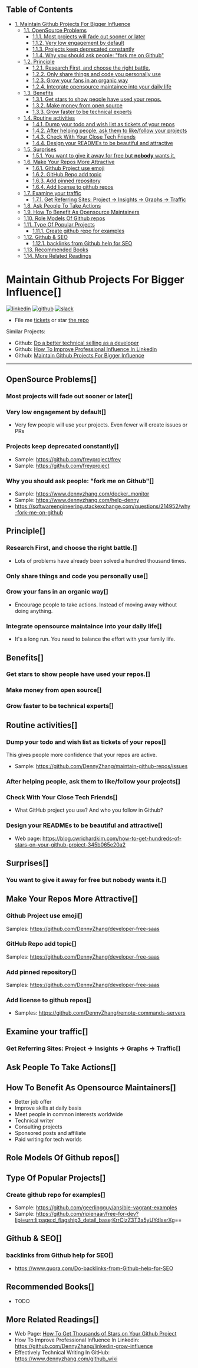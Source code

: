 <div id="table-of-contents">
<h2>Table of Contents</h2>
<div id="text-table-of-contents">
<ul>
<li><a href="#sec-1">1. Maintain Github Projects For Bigger Influence</a>
<ul>
<li><a href="#sec-1-1">1.1. OpenSource Problems</a>
<ul>
<li><a href="#sec-1-1-1">1.1.1. Most projects will fade out sooner or later</a></li>
<li><a href="#sec-1-1-2">1.1.2. Very low engagement by default</a></li>
<li><a href="#sec-1-1-3">1.1.3. Projects keep deprecated constantly</a></li>
<li><a href="#sec-1-1-4">1.1.4. Why you should ask people: "fork me on Github"</a></li>
</ul>
</li>
<li><a href="#sec-1-2">1.2. Principle</a>
<ul>
<li><a href="#sec-1-2-1">1.2.1. Research First, and choose the right battle.</a></li>
<li><a href="#sec-1-2-2">1.2.2. Only share things and code you personally use</a></li>
<li><a href="#sec-1-2-3">1.2.3. Grow your fans in an organic way</a></li>
<li><a href="#sec-1-2-4">1.2.4. Integrate opensource maintaince into your daily life</a></li>
</ul>
</li>
<li><a href="#sec-1-3">1.3. Benefits</a>
<ul>
<li><a href="#sec-1-3-1">1.3.1. Get stars to show people have used your repos.</a></li>
<li><a href="#sec-1-3-2">1.3.2. Make money from open source</a></li>
<li><a href="#sec-1-3-3">1.3.3. Grow faster to be technical experts</a></li>
</ul>
</li>
<li><a href="#sec-1-4">1.4. Routine activities</a>
<ul>
<li><a href="#sec-1-4-1">1.4.1. Dump your todo and wish list as tickets of your repos</a></li>
<li><a href="#sec-1-4-2">1.4.2. After helping people, ask them to like/follow your projects</a></li>
<li><a href="#sec-1-4-3">1.4.3. Check With Your Close Tech Friends</a></li>
<li><a href="#sec-1-4-4">1.4.4. Design your READMEs to be beautiful and attractive</a></li>
</ul>
</li>
<li><a href="#sec-1-5">1.5. Surprises</a>
<ul>
<li><a href="#sec-1-5-1">1.5.1. You want to give it away for free but <b><b>nobody</b></b> wants it.</a></li>
</ul>
</li>
<li><a href="#sec-1-6">1.6. Make Your Repos More Attractive</a>
<ul>
<li><a href="#sec-1-6-1">1.6.1. Github Project use emoji</a></li>
<li><a href="#sec-1-6-2">1.6.2. GitHub Repo add topic</a></li>
<li><a href="#sec-1-6-3">1.6.3. Add pinned repository</a></li>
<li><a href="#sec-1-6-4">1.6.4. Add license to github repos</a></li>
</ul>
</li>
<li><a href="#sec-1-7">1.7. Examine your traffic</a>
<ul>
<li><a href="#sec-1-7-1">1.7.1. Get Referring Sites: Project -&gt; Insights -&gt; Graphs -&gt; Traffic</a></li>
</ul>
</li>
<li><a href="#sec-1-8">1.8. Ask People To Take Actions</a></li>
<li><a href="#sec-1-9">1.9. How To Benefit As Opensource Maintainers</a></li>
<li><a href="#sec-1-10">1.10. Role Models Of Github repos</a></li>
<li><a href="#sec-1-11">1.11. Type Of Popular Projects</a>
<ul>
<li><a href="#sec-1-11-1">1.11.1. Create github repo for examples</a></li>
</ul>
</li>
<li><a href="#sec-1-12">1.12. Github &amp; SEO</a>
<ul>
<li><a href="#sec-1-12-1">1.12.1. backlinks from Github help for SEO</a></li>
</ul>
</li>
<li><a href="#sec-1-13">1.13. Recommended Books</a></li>
<li><a href="#sec-1-14">1.14. More Related Readings</a></li>
</ul>
</li>
</ul>
</div>
</div>


# Maintain Github Projects For Bigger Influence<a id="sec-1" name="sec-1">[]</a>

<a href="https://www.linkedin.com/in/dennyzhang001"><img src="https://www.dennyzhang.com/wp-content/uploads/sns/linkedin.png" alt="linkedin" /></a>
<a href="https://github.com/DennyZhang"><img src="https://www.dennyzhang.com/wp-content/uploads/sns/github.png" alt="github" /></a>
<a href="https://www.dennyzhang.com/slack"><img src="https://www.dennyzhang.com/wp-content/uploads/sns/slack.png" alt="slack" /></a>

-   File me [tickets](<https://github.com/DennyZhang/maintain-github-repos/issues>) or star [the repo](<https://github.com/DennyZhang/maintain-github-repos>)

Similar Projects:  

-   Github: [Do a better technical selling as a developer](https://github.com/DennyZhang/developer-technical-selling)
-   Github: [How To Improve Professional Influence In Linkedin](https://github.com/DennyZhang/linkedin-grow-influence)
-   Github: [Maintain Github Projects For Bigger Influence](https://github.com/DennyZhang/maintain-github-repos)

---

## OpenSource Problems<a id="sec-1-1" name="sec-1-1">[]</a>

### Most projects will fade out sooner or later<a id="sec-1-1-1" name="sec-1-1-1">[]</a>

### Very low engagement by default<a id="sec-1-1-2" name="sec-1-1-2">[]</a>

-   Very few people will use your projects. Even fewer will create issues or PRs

### Projects keep deprecated constantly<a id="sec-1-1-3" name="sec-1-1-3">[]</a>

-   Sample: <https://github.com/freyproject/frey>
-   Sample: <https://github.com/freyproject>

### Why you should ask people: "fork me on Github"<a id="sec-1-1-4" name="sec-1-1-4">[]</a>

-   Sample: <https://www.dennyzhang.com/docker_monitor>
-   Sample: <https://www.dennyzhang.com/help-denny>
-   <https://softwareengineering.stackexchange.com/questions/214952/why-fork-me-on-github>

## Principle<a id="sec-1-2" name="sec-1-2">[]</a>

### Research First, and choose the right battle.<a id="sec-1-2-1" name="sec-1-2-1">[]</a>

-   Lots of problems have already been solved a hundred thousand times.

### Only share things and code you personally use<a id="sec-1-2-2" name="sec-1-2-2">[]</a>

### Grow your fans in an organic way<a id="sec-1-2-3" name="sec-1-2-3">[]</a>

-   Encourage people to take actions. Instead of moving away without doing anything.

### Integrate opensource maintaince into your daily life<a id="sec-1-2-4" name="sec-1-2-4">[]</a>

-   It's a long run. You need to balance the effort with your family life.

## Benefits<a id="sec-1-3" name="sec-1-3">[]</a>

### Get stars to show people have used your repos.<a id="sec-1-3-1" name="sec-1-3-1">[]</a>

### Make money from open source<a id="sec-1-3-2" name="sec-1-3-2">[]</a>

### Grow faster to be technical experts<a id="sec-1-3-3" name="sec-1-3-3">[]</a>

## Routine activities<a id="sec-1-4" name="sec-1-4">[]</a>

### Dump your todo and wish list as tickets of your repos<a id="sec-1-4-1" name="sec-1-4-1">[]</a>

This gives people more confidence that your repos are active.  

-   Sample: <https://github.com/DennyZhang/maintain-github-repos/issues>

### After helping people, ask them to like/follow your projects<a id="sec-1-4-2" name="sec-1-4-2">[]</a>

### Check With Your Close Tech Friends<a id="sec-1-4-3" name="sec-1-4-3">[]</a>

-   What GitHub project you use? And who you follow in Github?

### Design your READMEs to be beautiful and attractive<a id="sec-1-4-4" name="sec-1-4-4">[]</a>

-   Web page: <https://blog.cwrichardkim.com/how-to-get-hundreds-of-stars-on-your-github-project-345b065e20a2>

## Surprises<a id="sec-1-5" name="sec-1-5">[]</a>

### You want to give it away for free but ****nobody**** wants it.<a id="sec-1-5-1" name="sec-1-5-1">[]</a>

## Make Your Repos More Attractive<a id="sec-1-6" name="sec-1-6">[]</a>

### Github Project use emoji<a id="sec-1-6-1" name="sec-1-6-1">[]</a>

Samples: <https://github.com/DennyZhang/developer-free-saas>  

### GitHub Repo add topic<a id="sec-1-6-2" name="sec-1-6-2">[]</a>

Samples: <https://github.com/DennyZhang/developer-free-saas>  

### Add pinned repository<a id="sec-1-6-3" name="sec-1-6-3">[]</a>

Samples: <https://github.com/DennyZhang/developer-free-saas>  

### Add license to github repos<a id="sec-1-6-4" name="sec-1-6-4">[]</a>

-   Samples: <https://github.com/DennyZhang/remote-commands-servers>

## Examine your traffic<a id="sec-1-7" name="sec-1-7">[]</a>

### Get Referring Sites: Project -> Insights -> Graphs -> Traffic<a id="sec-1-7-1" name="sec-1-7-1">[]</a>

## Ask People To Take Actions<a id="sec-1-8" name="sec-1-8">[]</a>

## How To Benefit As Opensource Maintainers<a id="sec-1-9" name="sec-1-9">[]</a>

-   Better job offer
-   Improve skills at daily basis
-   Meet people in common interests worldwide
-   Technical writer
-   Consulting projects
-   Sponsored posts and affiliate
-   Paid writing for tech worlds

## Role Models Of Github repos<a id="sec-1-10" name="sec-1-10">[]</a>

## Type Of Popular Projects<a id="sec-1-11" name="sec-1-11">[]</a>

### Create github repo for examples<a id="sec-1-11-1" name="sec-1-11-1">[]</a>

-   Sample: <https://github.com/geerlingguy/ansible-vagrant-examples>
-   Sample: <https://github.com/ripienaar/free-for-dev?lipi=urn:li:page:d_flagship3_detail_base;KrrCIzZ3T3a5yUYdlsxrXg>==

## Github & SEO<a id="sec-1-12" name="sec-1-12">[]</a>

### backlinks from Github help for SEO<a id="sec-1-12-1" name="sec-1-12-1">[]</a>

-   <https://www.quora.com/Do-backlinks-from-Github-help-for-SEO>

## Recommended Books<a id="sec-1-13" name="sec-1-13">[]</a>

-   TODO

## More Related Readings<a id="sec-1-14" name="sec-1-14">[]</a>

-   Web Page: [How To Get Thousands of Stars on Your Github Project](<https://blog.cwrichardkim.com/how-to-get-hundreds-of-stars-on-your-github-project-345b065e20a2>)
-   How To Improve Professional Influence In Linkedin: <https://github.com/DennyZhang/linkedin-grow-influence>
-   Effectively Technical Writing In GitHub: <https://www.dennyzhang.com/github_wiki>